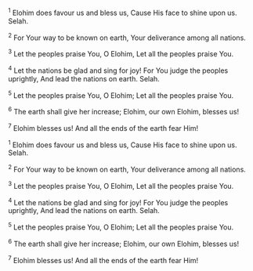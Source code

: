 <sup>1</sup> Elohim does favour us and bless us, Cause His face to shine upon us. Selah.

<sup>2</sup> For Your way to be known on earth, Your deliverance among all nations.

<sup>3</sup> Let the peoples praise You, O Elohim, Let all the peoples praise You.

<sup>4</sup> Let the nations be glad and sing for joy! For You judge the peoples uprightly, And lead the nations on earth. Selah.

<sup>5</sup> Let the peoples praise You, O Elohim; Let all the peoples praise You.

<sup>6</sup> The earth shall give her increase; Elohim, our own Elohim, blesses us!

<sup>7</sup> Elohim blesses us! And all the ends of the earth fear Him!

<sup>1</sup> Elohim does favour us and bless us, Cause His face to shine upon us. Selah.

<sup>2</sup> For Your way to be known on earth, Your deliverance among all nations.

<sup>3</sup> Let the peoples praise You, O Elohim, Let all the peoples praise You.

<sup>4</sup> Let the nations be glad and sing for joy! For You judge the peoples uprightly, And lead the nations on earth. Selah.

<sup>5</sup> Let the peoples praise You, O Elohim; Let all the peoples praise You.

<sup>6</sup> The earth shall give her increase; Elohim, our own Elohim, blesses us!

<sup>7</sup> Elohim blesses us! And all the ends of the earth fear Him!

